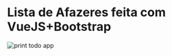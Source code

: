 # Lista de Afazeres feita com VueJS+Bootstrap

![print todo app](https://user-images.githubusercontent.com/63312505/161460064-211e5b5f-2485-4972-98ba-f5a16fc803ba.png)


